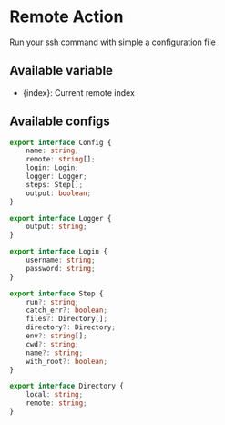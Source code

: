 # Remote Action

Run your ssh command with simple a configuration file

## Available variable

- {index}: Current remote index

## Available configs

```typescript
export interface Config {
    name: string;
    remote: string[];
    login: Login;
    logger: Logger;
    steps: Step[];
    output: boolean;
}

export interface Logger {
    output: string;
}

export interface Login {
    username: string;
    password: string;
}

export interface Step {
    run?: string;
    catch_err?: boolean;
    files?: Directory[];
    directory?: Directory;
    env?: string[];
    cwd?: string;
    name?: string;
    with_root?: boolean;
}

export interface Directory {
    local: string;
    remote: string;
}
```
